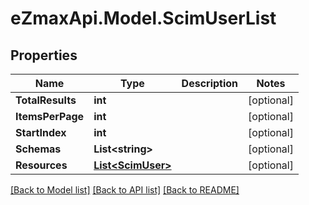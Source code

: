 
# eZmaxApi.Model.ScimUserList

## Properties

Name | Type | Description | Notes
------------ | ------------- | ------------- | -------------
**TotalResults** | **int** |  | [optional] 
**ItemsPerPage** | **int** |  | [optional] 
**StartIndex** | **int** |  | [optional] 
**Schemas** | **List&lt;string&gt;** |  | [optional] 
**Resources** | [**List&lt;ScimUser&gt;**](ScimUser.md) |  | [optional] 

[[Back to Model list]](../README.md#documentation-for-models)
[[Back to API list]](../README.md#documentation-for-api-endpoints)
[[Back to README]](../README.md)

